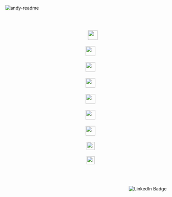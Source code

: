 [//]: # (<img alt="Gohand's Github Activity Graph" src="https://activity-graph.herokuapp.com/graph?username=AndyNotfound&bg_color=1F222E&color=F8D866&line=F85D7F&point=FFFFFF&hide_border=true" /></p>)

![andy-readme](https://user-images.githubusercontent.com/40969170/181052744-91266059-0c1c-4f79-92db-1e9ddb23d540.png)

[//]: # (<h1 align="center">Hi! I'm Gohand Brilliant Silitonga</h1>)

[//]: # (<p align="center"><a href="https://github.com/DenverCoder1/readme-typing-svg"><img src="https://readme-typing-svg.herokuapp.com/?lines=Frontend%20developer;Specializing%20in%20user%20interface;1%2B%20years%20of%20coding%20experience;Invariably%20learning%20new%20stuff;Exploring%20new%20UI%20design%20ideas&center=true&width=380&height=45"></a></p>)
<br>
<div align="center">
&nbsp;
  <code>
      <img height="30" src="https://user-images.githubusercontent.com/40969170/176788707-7fbb4a06-9885-4b0e-8e9e-540f3d4f880e.png">
  </code>&nbsp;
  <code>
    <img height="30" src="https://user-images.githubusercontent.com/40969170/176788766-df23cb10-d369-4465-ad33-8b81dd6dcaf2.png">
  </code>&nbsp;
  <code>
    <img height="30" src="https://user-images.githubusercontent.com/40969170/176789828-bf3951f7-2467-4115-a6f8-b90987fc3d82.png">
  </code>&nbsp;
  <code>
    <img height="30" src="https://user-images.githubusercontent.com/40969170/176789960-8dbf0402-d92b-430e-9b0a-8ad2eff2743b.png">
  </code>&nbsp;
  <code>
    <img height="30" src="https://user-images.githubusercontent.com/40969170/176788783-8eeb41b3-fb6f-40a7-8cf6-64731ae4c893.png">
  </code>&nbsp;
  <code>
    <img height="30" src="https://user-images.githubusercontent.com/40969170/176788796-88fa1950-cff3-40e2-ae25-a4a680fa4499.png">
  </code>&nbsp;
  <code>
    <img height="30" src="https://user-images.githubusercontent.com/40969170/176788743-37ff788e-56a8-4730-a8dc-3482d5554bc9.png">
  </code>&nbsp;
  <code>
    <img height="25" src="https://user-images.githubusercontent.com/40969170/176790840-6f413abd-1feb-42b4-9a91-3bb48ede0e56.png">
  </code>&nbsp;
  <code>
    <img height="25" src="https://user-images.githubusercontent.com/40969170/176791017-da8c3831-e652-4057-95b9-91408376bcb2.png">
  </code>&nbsp;
</div>

[//]: # (<br><br><br><img src="https://github-readme-stats.vercel.app/api/top-langs/?username=AndyNotfound&layout=compact&title_color=F85D7F&icon_color=41b883&text_color=FFFFFF&langs_count=11&hide_border=true&bg_color=1F222E&" /><br><br><br>)
<br><br>
<a href="https://www.linkedin.com/in/gohand-silitonga-263025239/">
  <img src="https://img.shields.io/badge/LinkedIn-blue?style=for-the-badge&logo=linkedin&logoColor=white" align="right" alt="LinkedIn Badge">
</a>
